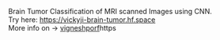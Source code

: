 Brain Tumor Classification of MRI scanned Images using CNN.<br />
Try here: https://vickyji-brain-tumor.hf.space<br />
More info on -> [vigneshporf](https://vigneshportfolio.live/Brain%20tumor%20classification.html)https

